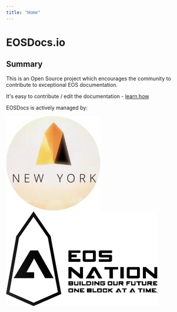 ```yaml
---
title: "Home"
---
```


# EOSDocs.io

## Summary

This is an Open Source project which encourages the community to contribute to exceptional EOS documentation. 

It's easy to contribute / edit the documentation - [learn how](/howtoedit)

EOSDocs is actively managed by:

![big Picture](images/EOSNewYork.jpg)  ![big Picture](images/EOSNation_black.png) 



